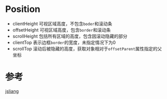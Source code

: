 # Position
- clientHeight
可视区域高度，不包含`boder`和滚动条
- offsetHeight
可视区域高度，包含`border`和滚动条
- scrollHeight
包括所有区域的高度，包含因滚动隐藏的部分
- clientTop
表示边框`border`的宽度，未指定情况下为0
- scrollTop
滚动后被隐藏的高度，获取对象相对于`offsetParent`属性指定的父坐标
# 参考
[jsliang](https://juejin.cn/post/6890357960040513550#heading-13)